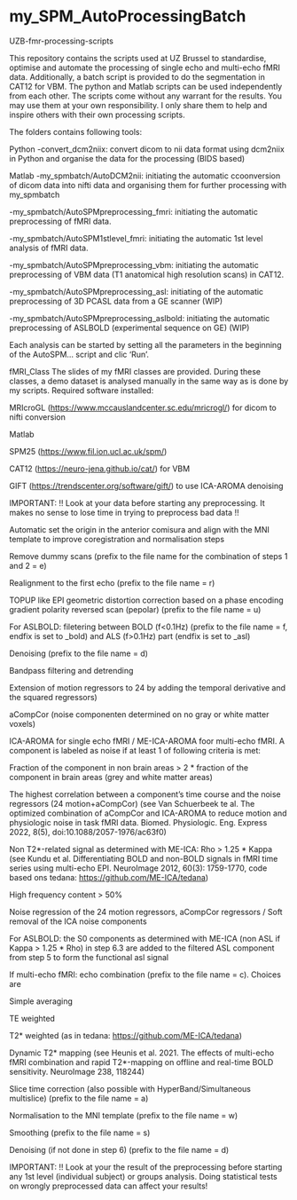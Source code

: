 # my_SPM_AutoProcessingBatch
UZB-fmr-processing-scripts

This repository contains the scripts used at UZ Brussel to standardise, optimise and automate the processing of single echo and multi-echo fMRI data. Additionally, a batch script is provided to do the segmentation in CAT12 for VBM. The python and Matlab scripts can be used independently from each other. The scripts come without any warrant for the results. You may use them at your own responsibility. I only share them to help and inspire others with their own processing scripts.

The folders contains following tools:

Python -convert_dcm2niix: convert dicom to nii data format using dcm2niix in Python and organise the data for the processing (BIDS based)

Matlab -my_spmbatch/AutoDCM2nii: initiating the automatic ccoonversion of dicom data into nifti data and organising them for further processing with my_spmbatch

-my_spmbatch/AutoSPMpreprocessing_fmri: initiating the automatic preprocessing of fMRI data.

-my_spmbatch/AutoSPM1stlevel_fmri: initiating the automatic 1st level analysis of fMRI data.

-my_spmbatch/AutoSPMpreprocessing_vbm: initiating the automatic preprocessing of VBM data (T1 anatomical high resolution scans) in CAT12.

-my_spmbatch/AutoSPMpreprocessing_asl: initiating of the automatic preprocessing of 3D PCASL data from a GE scanner (WIP)

-my_spmbatch/AutoSPMpreprocessing_aslbold: initiating the automatic preprocessing of ASLBOLD (experimental sequence on GE) (WIP)

Each analysis can be started by setting all the parameters in the beginning of the AutoSPM… script and clic ‘Run’.

fMRI_Class The slides of my fMRI classes are provided. During these classes, a demo dataset is analysed manually in the same way as is done by my scripts.
Required software installed:

MRIcroGL (https://www.mccauslandcenter.sc.edu/mricrogl/) for dicom to nifti conversion

Matlab

SPM25 (https://www.fil.ion.ucl.ac.uk/spm/)

CAT12 (https://neuro-jena.github.io/cat/) for VBM

GIFT (https://trendscenter.org/software/gift/) to use ICA-AROMA denoising

IMPORTANT: !! Look at your data before starting any preprocessing. It makes no sense to lose time in trying to preprocess bad data !!

Automatic set the origin in the anterior comisura and align with the MNI template to improve coregistration and normalisation steps

Remove dummy scans (prefix to the file name for the combination of steps 1 and 2 = e)

Realignment to the first echo (prefix to the file name = r)

TOPUP like EPI geometric distortion correction based on a phase encoding gradient polarity reversed scan (pepolar) (prefix to the file name = u)

For ASLBOLD: filetering between BOLD (f<0.1Hz) (prefix to the file name = f, endfix is set to _bold) and ALS (f>0.1Hz) part (endfix is set to _asl)

Denoising (prefix to the file name = d)

  Bandpass filtering and detrending

  Extension of motion regressors to 24 by adding the temporal derivative and the squared regressors)

  aCompCor (noise componenten determined on no gray or white matter voxels)

  ICA-AROMA for single echo fMRI / ME-ICA-AROMA foor multi-echo fMRI. A component is labeled as noise if at least 1 of following criteria is met:

  Fraction of the component in non brain areas > 2 * fraction of the component in brain areas (grey and white matter areas)

  The highest correlation between a component’s time course and the noise regressors (24 motion+aCompCor) (see Van Schuerbeek te al. The optimized combination of aCompCor and ICA-AROMA to reduce motion and   
    physiologic noise in task fMRI data. Biomed. Physiologic. Eng. Express 2022, 8(5), doi:10.1088/2057-1976/ac63f0)

  Non T2*-related signal as determined with ME-ICA: Rho > 1.25 * Kappa (see Kundu et al. Differentiating BOLD and non-BOLD signals in fMRI time series using multi-echo EPI. NeuroImage 2012, 60(3): 1759-1770, 
    code based ons tedana: https://github.com/ME-ICA/tedana)

  High frequency content > 50%

  Noise regression of the 24 motion regressors, aCompCor regressors / Soft removal of the ICA noise components

  For ASLBOLD: the S0 components as determined with ME-ICA (non ASL if Kappa > 1.25 * Rho) in step 6.3 are added to the filtered ASL component from step 5 to form the functional asl signal

If multi-echo fMRI: echo combination (prefix to the file name = c). Choices are

  Simple averaging

  TE weighted

  T2* weighted (as in tedana: https://github.com/ME-ICA/tedana)

  Dynamic T2* mapping (see Heunis et al. 2021. The effects of multi-echo fMRI combination and rapid T2*-mapping on offline and real-time BOLD sensitivity. NeuroImage 238, 118244)

Slice time correction (also possible with HyperBand/Simultaneous multislice) (prefix to the file name = a)

Normalisation to the MNI template (prefix to the file name = w)

Smoothing (prefix to the file name = s)

Denoising (if not done in step 6) (prefix to the file name = d)

IMPORTANT: !! Look at your the result of the preprocessing before starting any 1st level (individual subject) or groups analysis. Doing statistical tests on wrongly preprocessed data can affect your results!
